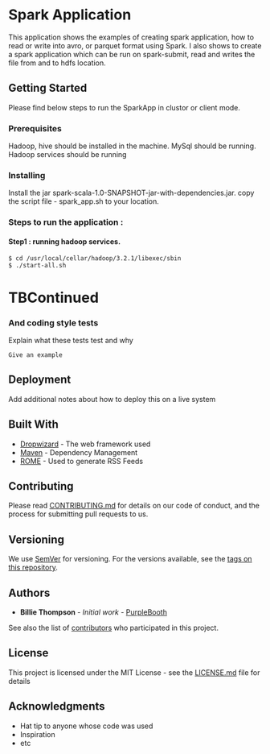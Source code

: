 # Spark Application

This application shows the examples of creating spark application,
how to read or write into avro, or parquet format using Spark.
I also shows to create a spark application which can be run on spark-submit,
read and writes the file from and to hdfs location.

## Getting Started

Please find below steps to run the SparkApp in clustor or client mode.

### Prerequisites

Hadoop, hive should be installed in the machine.
MySql should be running.
Hadoop services should be running

### Installing

Install the jar spark-scala-1.0-SNAPSHOT-jar-with-dependencies.jar.
copy the script file - spark_app.sh to your location.

### Steps to run the application : 

#### Step1 : running hadoop services.
```
$ cd /usr/local/cellar/hadoop/3.2.1/libexec/sbin
$ ./start-all.sh
```

# TBContinued
### And coding style tests

Explain what these tests test and why

```
Give an example
```

## Deployment

Add additional notes about how to deploy this on a live system

## Built With

* [Dropwizard](http://www.dropwizard.io/1.0.2/docs/) - The web framework used
* [Maven](https://maven.apache.org/) - Dependency Management
* [ROME](https://rometools.github.io/rome/) - Used to generate RSS Feeds

## Contributing

Please read [CONTRIBUTING.md](https://gist.github.com/PurpleBooth/b24679402957c63ec426) for details on our code of conduct, and the process for submitting pull requests to us.

## Versioning

We use [SemVer](http://semver.org/) for versioning. For the versions available, see the [tags on this repository](https://github.com/your/project/tags). 

## Authors

* **Billie Thompson** - *Initial work* - [PurpleBooth](https://github.com/PurpleBooth)

See also the list of [contributors](https://github.com/your/project/contributors) who participated in this project.

## License

This project is licensed under the MIT License - see the [LICENSE.md](LICENSE.md) file for details

## Acknowledgments

* Hat tip to anyone whose code was used
* Inspiration
* etc
